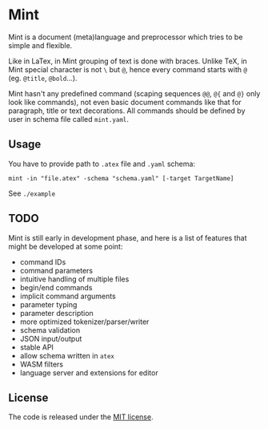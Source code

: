 # Mint

Mint is a document (meta)language and preprocessor which tries to be simple and flexible.

Like in LaTex, in Mint grouping of text is done with braces. Unlike TeX, in Mint special character is not `\` but `@`, hence every command starts with `@` (eg. `@title`, `@bold`...). 

Mint hasn't any predefined command (scaping sequences `@@`, `@{` and `@}` only look like commands), not even basic document commands like that for paragraph, title or text decorations. All commands should be defined by user in schema file called `mint.yaml`.  

## Usage

You have to provide path to `.atex` file and `.yaml` schema:

```
mint -in "file.atex" -schema "schema.yaml" [-target TargetName]
```

See `./example`

## TODO

Mint is still early in development phase, and here is a list of features that might be developed at some point:

 + command IDs
 + command parameters
 + intuitive handling of multiple files
 + begin/end commands
 + implicit command arguments
 + parameter typing
 + parameter description
 + more optimized tokenizer/parser/writer
 + schema validation
 + JSON input/output
 + stable API
 + allow schema written in `atex` 
 + WASM filters
 + language server and extensions for editor

## License

The code is released under the [MIT license](LICENSE).
